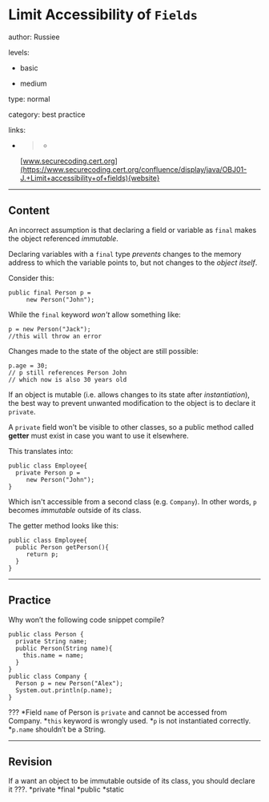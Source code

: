 # Limit Accessibility of `Fields`
author: Russiee

levels:

  - basic

  - medium

type: normal

category: best practice

links:

  - >-
    [www.securecoding.cert.org](https://www.securecoding.cert.org/confluence/display/java/OBJ01-J.+Limit+accessibility+of+fields){website}

---
## Content

An incorrect assumption is that declaring a field or variable as `final` makes the object referenced _immutable_. 

Declaring variables with a `final` type *prevents* changes to the memory address to which the variable points to, but not changes to the *object itself*.

Consider this:
```
public final Person p = 
     new Person("John");

```
While the `final` keyword *won't* allow something like:
```
p = new Person("Jack");
//this will throw an error
```

Changes made to the state of the object are still possible:
```
p.age = 30;
// p still references Person John
// which now is also 30 years old
```

If an object is mutable (i.e. allows changes to its state after *instantiation*), the best way to prevent unwanted modification to the object is to declare it `private`.

A `private` field won't be visible to other classes, so a public method called **getter** must exist in case you want to use it elsewhere.

This translates into:
```
public class Employee{
  private Person p = 
     new Person("John");
}
```
Which isn't accessible from a second class (e.g. `Company`). In other words, `p` becomes *immutable* outside of its class.

The getter method looks like this:
```
public class Employee{
  public Person getPerson(){
     return p;
  }
}

```

---
## Practice

Why won’t the following code snippet compile?
```
public class Person {
  private String name;
  public Person(String name){
    this.name = name;
  }
}  
public class Company {
  Person p = new Person("Alex");
  System.out.println(p.name);
}
```
???
*Field `name` of Person is `private` and cannot be accessed from Company.
*`this` keyword is wrongly used.
*`p` is not instantiated correctly.
*`p.name` shouldn’t be a String.

---
## Revision

If a want an object to be immutable outside of its class, you should declare it ???.
*private
*final
*public
*static
